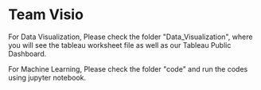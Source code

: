 <h1> Team Visio </h1>
<p> For Data Visualization, Please check the folder "Data_Visualization", where you will see the tableau worksheet file as well as our Tableau Public Dashboard. </p>
<p> For Machine Learning, Please check the folder "code" and run the codes using jupyter notebook. </p>
